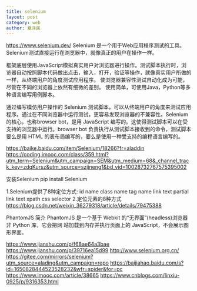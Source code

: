 ```yaml
---
title: selenium
layout: post
category: web
author: 夏泽民
---
```

https://www.selenium.dev/
Selenium 是一个用于Web应用程序测试的工具。Selenium测试直接运行在浏览器中，就像真正的用户在操作一样。

框架底层使用JavaScript模拟真实用户对浏览器进行操作。测试脚本执行时，浏览器自动按照脚本代码做出点击，输入，打开，验证等操作，就像真实用户所做的一样，从终端用户的角度测试应用程序。
使浏览器兼容性测试自动化成为可能，尽管在不同的浏览器上依然有细微的差别。
使用简单，可使用Java，Python等多种语言编写用例脚本。

通过编写模仿用户操作的 Selenium 测试脚本，可以从终端用户的角度来测试应用程序。通过在不同浏览器中运行测试，更容易发现浏览器的不兼容性。Selenium 的核心，也称browser bot，是用 JavaScript 编写的。这使得测试脚本可以在受支持的浏览器中运行。browser bot 负责执行从测试脚本接收到的命令，测试脚本要么是用 HTML 的表布局编写的，要么是使用一种受支持的编程语言编写的。
<!-- more -->
https://baike.baidu.com/item/Selenium/18266?fr=aladdin
https://coding.imooc.com/class/359.html?utm_term=Selenium&utm_campaign=SEM&utm_medium=68&_channel_track_key=zdqKursz&utm_source=szjineng1&bd_vid=10028732767575395002

安装Selenium
pip install Selenium

1.Selenium提供了8种定位方式:
id
name
class name
tag name
link text
partial link text
xpath
css selector
2.定位元素的8种方式
https://blog.csdn.net/weixin_36279318/article/details/79475388

PhantomJS 简介
PhantomJS 是一个基于 Webkit 的“无界面”(headless)浏览器非 Python 库，它会把网
站加载到内存并执行页面上的 JavaScript，不会展示图形界面。

https://www.jianshu.com/p/f68ae64a3bae
https://www.jianshu.com/p/39716ea15d99
http://www.selenium.org.cn/
https://gitee.com/mirrors/selenium?utm_source=alading&utm_campaign=repo
https://baijiahao.baidu.com/s?id=1650828444523528232&wfr=spider&for=pc
https://www.imooc.com/article/38665
https://www.cnblogs.com/linxiu-0925/p/9316353.html







